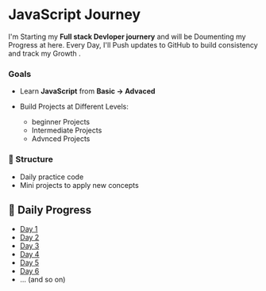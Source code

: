 


# JavaScript  Journey 
I'm Starting my **Full stack Devloper journery** and will be Doumenting my Progress at here.
Every Day, I'll Push updates to  GitHub to build consistency and track my Growth .


### Goals 
* Learn **JavaScript** from **Basic -> Advaced** 
* Build Projects at Different Levels:
  
  * beginner Projects
  * Intermediate Projects
  * Advnced Projects


### 📂 Structure

* Daily practice code
* Mini projects to apply new concepts






## 📂 Daily Progress
- [Day 1](./Day1/README.md)
- [Day 2](./Day2/README.md)
- [Day 3](./Day3/README.md)
- [Day 4](./Day4/README.md)
- [Day 5](./Day5/README.md)
- [Day 6](./Day6/README.md)
- ... (and so on)
